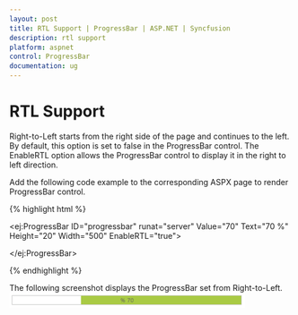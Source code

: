 ```yaml
---
layout: post
title: RTL Support | ProgressBar | ASP.NET | Syncfusion
description: rtl support
platform: aspnet
control: ProgressBar
documentation: ug
---
```


# RTL Support

Right-to-Left starts from the right side of the page and continues to the left. By default, this option is set to false in the 
ProgressBar control. The EnableRTL option allows the ProgressBar control to display it in the right to left direction.

Add the following code example to the corresponding ASPX page to render ProgressBar control.

{% highlight html %}

<ej:ProgressBar ID="progressbar" runat="server" Value="70" Text="70 %" Height="20" Width="500" EnableRTL="true">
 
</ej:ProgressBar>

{% endhighlight %}

The following screenshot displays the ProgressBar set from Right-to-Left.               
![](RTL-Support_images/RTL-Support_img1.png)
